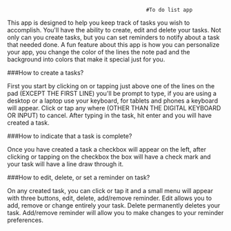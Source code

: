                                                  #To do list app

This app is designed to help you keep track of tasks you wish to accomplish. You'll have the ability to create, edit and delete your tasks. Not only can you create tasks, but you can set reminders to notify about a task that needed done. A fun feature about this app is how you can personalize your app, you change the color of the lines the note pad and the background into colors that make it special just for you.


###How to create a tasks?

First you start by clicking on or tapping just above one of the lines on the pad (EXCEPT THE FIRST LINE) you'll be prompt to type, if you are using a desktop or a laptop use your keyboard, for tablets and phones a keyboard will appear. Click or tap any where (OTHER THAN THE DIGITAL KEYBOARD OR INPUT) to cancel. After typing in the task, hit enter and you will have created a task.

###How to indicate that a task is complete?

Once you have created a task a checkbox will appear on the left, after clicking or tapping on the checkbox the box will have a check mark and your task will have a line draw through it.

###How to edit, delete, or set a reminder on task?

On any created task, you can click or tap it and a small menu will appear with three buttons, edit, delete, add/remove reminder. Edit allows you to add, remove or change entirely your task. Delete permanently deletes your task. Add/remove reminder will allow you to make changes to your reminder preferences.

